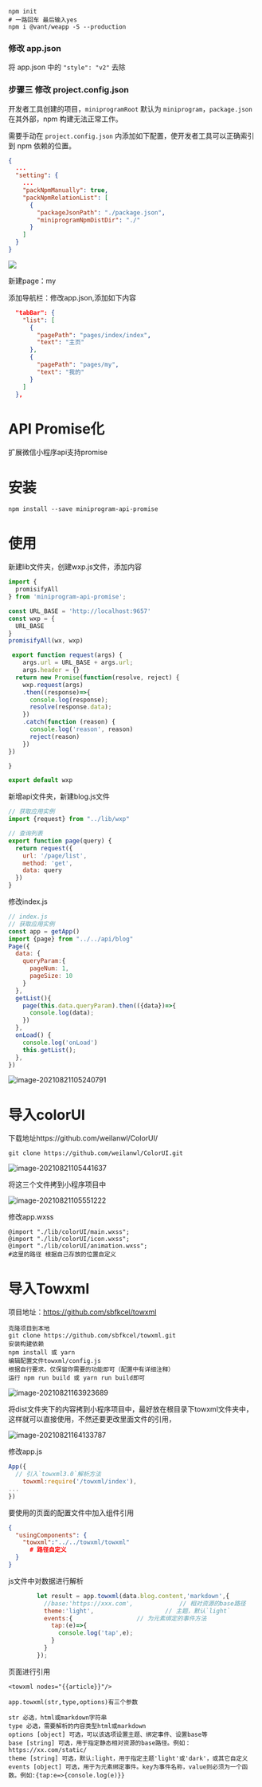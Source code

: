 ```shell script
npm init 
# 一路回车 最后输入yes 
npm i @vant/weapp -S --production
```

### 修改 app.json

将 app.json 中的 `"style": "v2"` 去除

### 步骤三 修改 project.config.json

开发者工具创建的项目，`miniprogramRoot` 默认为 `miniprogram`，`package.json` 在其外部，npm 构建无法正常工作。

需要手动在 `project.config.json` 内添加如下配置，使开发者工具可以正确索引到 npm 依赖的位置。

```json
{
  ...
  "setting": {
    ...
    "packNpmManually": true,
    "packNpmRelationList": [
      {
        "packageJsonPath": "./package.json",
        "miniprogramNpmDistDir": "./"
      }
    ]
  }
}
```

![](E:\project\server\fgrapp-admin\fgrapp-admin-mini\images\Snipaste_2021-08-20_23-19-08.png)

新建page：my

添加导航栏：修改app.json,添加如下内容

```json
  "tabBar": {
    "list": [
      {
        "pagePath": "pages/index/index",
        "text": "主页"
      },
      {
        "pagePath": "pages/my",
        "text": "我的"
      }
    ]
  },
```

# API Promise化

扩展微信小程序api支持promise

# 安装

```text
npm install --save miniprogram-api-promise
```

# 使用

新建lib文件夹，创建wxp.js文件，添加内容

```js
import {
  promisifyAll
} from 'miniprogram-api-promise';

const URL_BASE = 'http://localhost:9657'
const wxp = {
  URL_BASE
}
promisifyAll(wx, wxp)

 export function request(args) {
    args.url = URL_BASE + args.url;
    args.header = {}
  return new Promise(function(resolve, reject) {
    wxp.request(args)
    .then((response)=>{
      console.log(response);
      resolve(response.data);
    })
    .catch(function (reason) {
      console.log('reason', reason)
      reject(reason)
    })
})

}

export default wxp
```

新增api文件夹，新建blog.js文件

```js
// 获取应用实例
import {request} from "../lib/wxp"

// 查询列表
export function page(query) {
  return request({
    url: '/page/list',
    method: 'get',
    data: query
  })
}
```

修改index.js

```js
// index.js
// 获取应用实例
const app = getApp()
import {page} from "../../api/blog"
Page({
  data: {
    queryParam:{
      pageNum: 1,
      pageSize: 10
    }
  },
  getList(){
    page(this.data.queryParam).then(({data})=>{
      console.log(data);
    })
  },
  onLoad() {
    console.log('onLoad')
    this.getList();
  },
})

```

![image-20210821105240791](E:\project\server\fgrapp-admin\fgrapp-admin-mini\images\image-20210821105240791.png)

# 导入colorUI

下载地址https://github.com/weilanwl/ColorUI/

```
git clone https://github.com/weilanwl/ColorUI.git
```

![image-20210821105441637](E:\project\server\fgrapp-admin\fgrapp-admin-mini\images\image-20210821105441637.png)

将这三个文件拷到小程序项目中

![image-20210821105551222](E:\project\server\fgrapp-admin\fgrapp-admin-mini\images\image-20210821105551222.png)

修改app.wxss

```wxss
@import "./lib/colorUI/main.wxss";
@import "./lib/colorUI/icon.wxss";
@import "./lib/colorUI/animation.wxss";
#这里的路径 根据自己存放的位置自定义
```

# 导入Towxml

项目地址：https://github.com/sbfkcel/towxml

```shell
克隆项目到本地
git clone https://github.com/sbfkcel/towxml.git
安装构建依赖
npm install 或 yarn
编辑配置文件towxml/config.js
根据自行要求，仅保留你需要的功能即可（配置中有详细注释）
运行 npm run build 或 yarn run build即可
```

![image-20210821163923689](E:\project\server\fgrapp-admin\fgrapp-admin-mini\images\image-20210821163923689.png)

将dist文件夹下的内容拷到小程序项目中，最好放在根目录下towxml文件夹中，这样就可以直接使用，不然还要更改里面文件的引用，

![image-20210821164133787](E:\project\server\fgrapp-admin\fgrapp-admin-mini\images\image-20210821164133787.png)

修改app.js

```js
App({
  // 引入`towxml3.0`解析方法
	towxml:require('/towxml/index'),
...
})
```

要使用的页面的配置文件中加入组件引用

```json
{
  "usingComponents": {
    "towxml":"../../towxml/towxml"
      # 路径自定义
  }
}
```

js文件中对数据进行解析

```js
        let result = app.towxml(data.blog.content,'markdown',{
          //base:'https://xxx.com',				// 相对资源的base路径
          theme:'light',					// 主题，默认`light`
          events:{					// 为元素绑定的事件方法
            tap:(e)=>{
              console.log('tap',e);
            }
          }
        });
```

页面进行引用

```wxml
<towxml nodes="{{article}}"/>
```

```shell
app.towxml(str,type,options)有三个参数

str 必选，html或markdown字符串
type 必选，需要解析的内容类型html或markdown
options [object] 可选，可以该选项设置主题、绑定事件、设置base等
base [string] 可选，用于指定静态相对资源的base路径。例如：https://xx.com/static/
theme [string] 可选，默认:light，用于指定主题'light'或'dark'，或其它自定义
events [object] 可选，用于为元素绑定事件。key为事件名称，value则必须为一个函数。例如:{tap:e=>{console.log(e)}}
```

